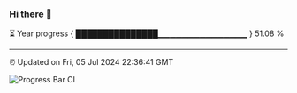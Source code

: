 ### Hi there 👋

⏳ Year progress { ███████████████▁▁▁▁▁▁▁▁▁▁▁▁▁▁▁ } 51.08 %

---

⏰ Updated on Fri, 05 Jul 2024 22:36:41 GMT

![Progress Bar CI](https://github.com/IshwaranRudhara/GIT-ACTION/workflows/Progress%20Bar%20CI/badge.svg)
